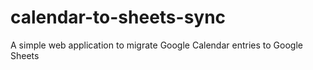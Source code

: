 # calendar-to-sheets-sync
A simple web application to migrate Google Calendar entries to Google Sheets
